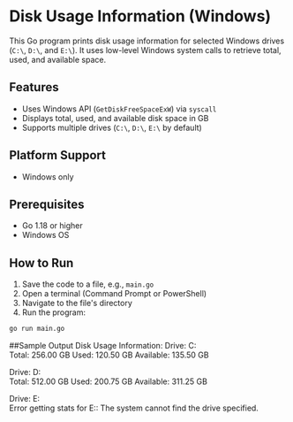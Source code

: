 # Disk Usage Information (Windows)

This Go program prints disk usage information for selected Windows drives (`C:\`, `D:\`, and `E:\`). It uses low-level Windows system calls to retrieve total, used, and available space.

##  Features

- Uses Windows API (`GetDiskFreeSpaceExW`) via `syscall`
- Displays total, used, and available disk space in GB
- Supports multiple drives (`C:\`, `D:\`, `E:\` by default)

##  Platform Support

-  Windows only

##  Prerequisites

- Go 1.18 or higher
- Windows OS

##  How to Run

1. Save the code to a file, e.g., `main.go`
2. Open a terminal (Command Prompt or PowerShell)
3. Navigate to the file's directory
4. Run the program:

```bash
go run main.go
```
##Sample Output
Disk Usage Information:
Drive: C:\
  Total: 256.00 GB
  Used: 120.50 GB
  Available: 135.50 GB

Drive: D:\
  Total: 512.00 GB
  Used: 200.75 GB
  Available: 311.25 GB

Drive: E:\
  Error getting stats for E:\: The system cannot find the drive specified.
